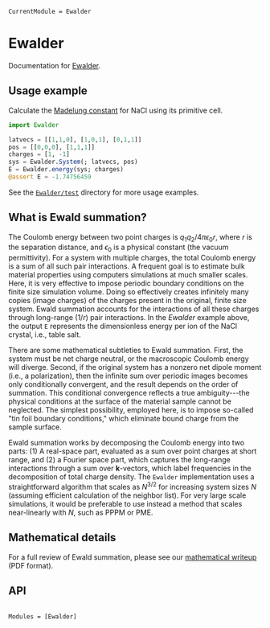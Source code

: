 ```@meta
CurrentModule = Ewalder
```

# Ewalder

Documentation for [Ewalder](https://github.com/SunnySuite/Ewalder.jl).

## Usage example

Calculate the [Madelung
constant](https://en.wikipedia.org/wiki/Madelung_constant) for NaCl using its
primitive cell.

```julia
import Ewalder

latvecs = [[1,1,0], [1,0,1], [0,1,1]]
pos = [[0,0,0], [1,1,1]]
charges = [1, -1]
sys = Ewalder.System(; latvecs, pos)
E = Ewalder.energy(sys; charges)
@assert E ≈ -1.74756459
```

See the [`Ewalder/test`](https://github.com/SunnySuite/Ewalder.jl/tree/main/test) directory for more usage examples.

## What is Ewald summation?

The Coulomb energy between two point charges is $q_1 q_2 / 4\pi\epsilon_0 r$,
where $r$ is the separation distance, and $\epsilon_0$ is a physical constant
(the vacuum permittivity). For a system with multiple charges, the total Coulomb
energy is a sum of all such pair interactions. A frequent goal is to estimate
bulk material properties using computers simulations at much smaller scales.
Here, it is very effective to impose periodic boundary conditions on the finite
size simulation volume. Doing so effectively creates infinitely many copies
(image charges) of the charges present in the original, finite size system.
Ewald summation accounts for the interactions of all these charges through
long-range ($1/r$) pair interactions. In the _Ewalder_ example above, the output
`E` represents the dimensionless energy per ion of the NaCl crystal, i.e., table
salt.

There are some mathematical subtleties to Ewald summation. First, the system
must be net charge neutral, or the macroscopic Coulomb energy will diverge.
Second, if the original system has a nonzero net dipole moment (i.e., a
polarization), then the infinite sum over periodic images becomes only
conditionally convergent, and the result depends on the order of summation. This
conditional convergence reflects a true ambiguity---the physical conditions at
the surface of the material sample cannot be neglected. The simplest
possibility, employed here, is to impose so-called "tin foil boundary
conditions," which eliminate bound charge from the sample surface.

Ewald summation works by decomposing the Coulomb energy into two parts: (1) A
real-space part, evaluated as a sum over point charges at short range, and (2) a
Fourier space part, which captures the long-range interactions through a sum
over $\mathbf k$-vectors, which label frequencies in the decomposition of total
charge density. The `Ewalder` implementation uses a straightforward algorithm
that scales as $N^{3/2}$ for increasing system sizes $N$ (assuming efficient
calculation of the neighbor list). For very large scale simulations, it would be
preferable to use instead a method that scales near-linearly with $N$, such as
PPPM or PME.

## Mathematical details

For a full review of Ewald summation, please see our [mathematical writeup
](https://raw.githubusercontent.com/SunnySuite/Ewalder.jl/docs/math/ewald_review.pdf)
(PDF format).

## API

```@index
```

```@autodocs
Modules = [Ewalder]
```
